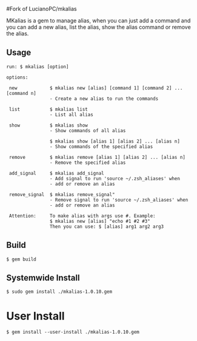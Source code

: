 #Fork of LucianoPC/mkalias


MKalias is a gem to manage alias, when you can just add a command and you can
add a new alias, list the alias, show the alias command or remove the alias.

## Usage

    run: $ mkalias [option]

    options:

     new            $ mkalias new [alias] [command 1] [command 2] ... [command n]
                    - Create a new alias to run the commands

     list           $ mkalias list
                    - List all alias

     show           $ mkalias show
                    - Show commands of all alias

                    $ mkalias show [alias 1] [alias 2] ... [alias n]
                    - Show commands of the specified alias

     remove         $ mkalias remove [alias 1] [alias 2] ... [alias n]
                    - Remove the specified alias

     add_signal     $ mkalias add_signal
                    - Add signal to run 'source ~/.zsh_aliases' when
                    - add or remove an alias

     remove_signal  $ mkalias remove_signal"
                    - Remove signal to run 'source ~/.zsh_aliases' when
                    - add or remove an alias

     Attention:     To make alias with args use #. Example:
                    $ mkalias new [alias] "echo #1 #2 #3"
                    Then you can use: $ [alias] arg1 arg2 arg3


## Build
   
    $ gem build

## Systemwide Install

    $ sudo gem install ./mkalias-1.0.10.gem

# User Install
    
    $ gem install --user-install ./mkalias-1.0.10.gem
